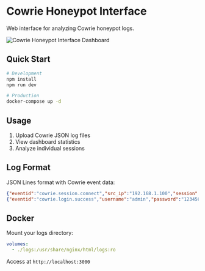 # Cowrie Honeypot Interface

Web interface for analyzing Cowrie honeypot logs.

![Cowrie Honeypot Interface Dashboard](screenshot.png)

## Quick Start

```bash
# Development
npm install
npm run dev

# Production
docker-compose up -d
```

## Usage

1. Upload Cowrie JSON log files
2. View dashboard statistics
3. Analyze individual sessions

## Log Format

JSON Lines format with Cowrie event data:

```json
{"eventid":"cowrie.session.connect","src_ip":"192.168.1.100","session":"abc123","timestamp":"2025-01-20T10:30:00.000Z"}
{"eventid":"cowrie.login.success","username":"admin","password":"123456","session":"abc123","timestamp":"2025-01-20T10:30:05.000Z"}
```

## Docker

Mount your logs directory:

```yaml
volumes:
  - ./logs:/usr/share/nginx/html/logs:ro
```

Access at `http://localhost:3000`
